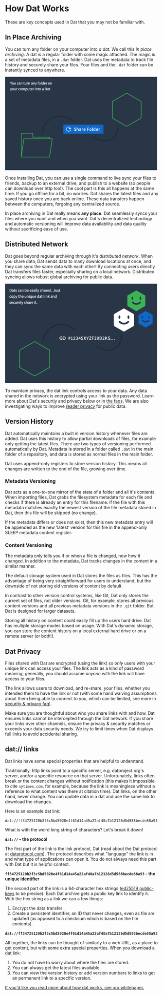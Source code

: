 # How Dat Works

These are key concepts used in Dat that you may not be familiar with.

## In Place Archiving

You can turn any folder on your computer into *a dat*. We call this *in place archiving*. A dat is a regular folder with some magic attached. The magic is a set of metadata files, in a `.dat` folder. Dat uses the metadata to track file history and securely share your files. Your files and the `.dat` folder can be instantly synced to anywhere.

<img src="/assets/dat_folder.png" alt="Create a dat with any folder" style="width:500px;"/>

Once installing Dat, you can use a single command to live sync your files to friends, backup to an external drive, and publish to a website (so people can download over http too!). The cool part is this all happens at the same time. If you go offline for a bit, no worries. Dat shares the latest files and any saved history once you are back online. These data transfers happen between the computers, forgoing any centralized source.

In place archiving in Dat really means **any place**. Dat seamlessly syncs your files where you want and when you want. Dat's decentralized technology and automatic versioning will improve data availability and data quality without sacrificing ease of use.

## Distributed Network

Dat goes beyond regular archiving through it's *distributed network*. When you share data, Dat sends data to many download locations at once, and they can sync the same data with each other! By connecting users directly Dat transfers files faster, especially sharing on a local network. Distributed syncing allows robust global archiving for public data.

<img src="/assets/share_link.png" alt="Share unique dat link" style="width:500px;"/>

To maintain privacy, the dat link controls access to your data. Any data shared in the network is encrypted using your link as the password. Learn more about Dat's securtiy and privacy below or in [the faqs](faq#security-and-privacy). We are also investigating ways to improve [reader privacy](https://blog.datproject.org/2016/12/12/reader-privacy-on-the-p2p-web/) for public data.

## Version History

Dat automatically maintains a built in version history whenever files are added. Dat uses this history to allow partial downloads of files, for example only getting the latest files. There are two types of versioning performed automatically by Dat. Metadata is stored in a folder called `.dat` in the main folder of a repository, and data is stored as normal files in the main folder.

Dat uses append-only registers to store version history. This means all changes are written to the end of the file, growing over time.

### Metadata Versioning

Dat acts as a one-to-one mirror of the state of a folder and all it's contents. When importing files, Dat grabs the filesystem metadata for each file and checks if there is already an entry for this filename. If the file with this metadata matches exactly the newest version of the file metadata stored in Dat, then this file will be skipped (no change).

If the metadata differs or does not exist, then this new metadata entry will be appended as the new 'latest' version for this file in the append-only SLEEP metadata content register.

### Content Versioning

The metadata only tells you if or when a file is changed, now how it changed. In addition to the metadata, Dat tracks changes in the content in a similar manner.

The default storage system used in Dat stores the files as files. This has the advantage of being very straightforward for users to understand, but the downside of not storing old versions of content by default.

In contrast to other version control systems, like Git, Dat only stores the current set of files, not older versions. Git, for example, stores all previous content versions and all previous metadata versions in the `.git` folder. But Dat is designed for larger datasets.

Storing all history on content could easily fill up the users hard drive. Dat has multiple storage modes based on usage. With Dat's dynamic storage, you can store the content history on a local external hard drive or on a remote server (or both!).

## Dat Privacy

Files shared with Dat are encrypted (using the link) so *only* users with your unique link can access your files. The link acts as a kind of password meaning, generally, you should assume *anyone* with the link will have access to your files.

The link allows users to download, and re-share, your files, whether you intended them to have the link or not (with some hand waiving assumptions about them being able to connect to you, which can be limited, see more in [security & privacy faq](faq#security-and-privacy)).

Make sure you are thoughtful about who you share links with and how. Dat ensures links cannot be intercepted through the Dat network. If you share your links over other channels, ensure the privacy & security matches or exceeds your data security needs. We try to limit times when Dat displays full links to avoid accidental sharing.

## dat:// links

Dat links have some special properties that are helpful to understand.

Traditionally, http links point to a specific server, e.g. datproject.org's server, and/or a specific resource on that server. Unfortunately, links often break or the content changes without notification (this makes it impossible to cite `nytimes.com`, for example, because the link is meaningless without a reference to what content was there at citation time). Dat links, on the other hand, never change. You can update data in a dat and use the same link to download the changes.

Here is an example dat link:

```
dat://ff34725120b2f3c5bd5028e4f61d14a45a22af48a7b12126d5d588becde88a93
```

What is with the weird long string of characters? Let's break it down!

**`dat://` - the protocol**

The first part of the link is the link protocol, Dat (read about the Dat protocol at [datprotocol.com](http://www.datprotocol.com)). The protocol describes what "language" the link is in and what type of applications can open it. You do not always need this part with Dat but it is helpful context.

**`ff34725120b2f3c5bd5028e4f61d14a45a22af48a7b12126d5d588becde88a93` - the unique identifier**

The second part of the link is a 64-character hex strings ([ed25519 public-keys](https://ed25519.cr.yp.to/) to be precise). Each Dat archive gets a public key link to identify it. With the hex string as a link we can a few things:

1. Encrypt the data transfer
2. Create a persistent identifier, an ID that never changes, even as file are updated (as opposed to a checksum which is based on the file contents).

**`dat://ff34725120b2f3c5bd5028e4f61d14a45a22af48a7b12126d5d588becde88a93`**

All together, the links can be thought of similarly to a web URL, as a place to get content, but with some extra special properties. When you download a dat link:

1. You do not have to worry about where the files are stored.
2. You can always get the latest files available.
3. You can view the version history or add version numbers to links to get an permanent link to a specific version.

[If you'd like you read more about how dat works, see our whitepaper.](https://github.com/datproject/docs/blob/master/papers/dat-paper.pdf)
